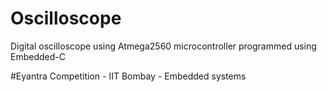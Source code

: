 # Oscilloscope
Digital oscilloscope using Atmega2560 microcontroller programmed using Embedded-C

#Eyantra Competition - IIT Bombay - Embedded systems
